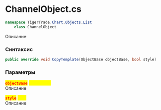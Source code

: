 
# ChannelObject.cs
```csharp
namespace TigerTrade.Chart.Objects.List  
    class ChannelObject
```

Описание

### Синтаксис
```csharp
public override void CopyTemplate(ObjectBase objectBase, bool style)
```

### Параметры
<mark style="color:red;">**`objectBase`**</mark> <mark style="color:yellow;">`ObjectBase`</mark>  
 Описание  
  
<mark style="color:red;">**`style`**</mark> <mark style="color:yellow;">`bool`</mark>  
 Описание  
  

                    
                    
